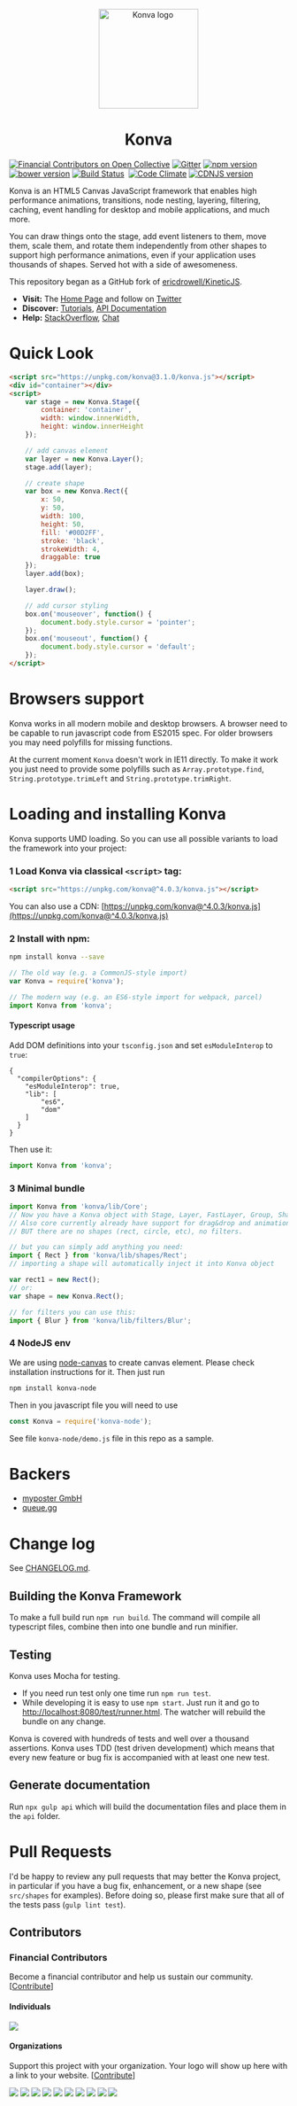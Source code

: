 <p align="center">
  <img src="https://raw.githubusercontent.com/konvajs/konvajs.github.io/master/apple-touch-icon-180x180.png" alt="Konva logo" height="180" />
</p>

<h1 align="center">Konva</h1>

[![Financial Contributors on Open Collective](https://opencollective.com/konva/all/badge.svg?label=financial+contributors)](https://opencollective.com/konva) [![Gitter](https://badges.gitter.im/Join%20Chat.svg)](https://gitter.im/konvajs/konva?utm_source=badge&utm_medium=badge&utm_campaign=pr-badge)
[![npm version](https://badge.fury.io/js/konva.svg)](http://badge.fury.io/js/konva) [![bower version](https://badge.fury.io/bo/konva.svg)](http://badge.fury.io/bo/konva)
[![Build Status](https://travis-ci.org/konvajs/konva.png)](https://travis-ci.org/konvajs/konva)  [![Code Climate](https://codeclimate.com/github/konvajs/konva/badges/gpa.svg)](https://codeclimate.com/github/konvajs/konva) [![CDNJS version](https://img.shields.io/cdnjs/v/konva.svg)](https://cdnjs.com/libraries/konva)

Konva is an HTML5 Canvas JavaScript framework that enables high performance animations, transitions, node nesting, layering, filtering, caching, event handling for desktop and mobile applications, and much more.



You can draw things onto the stage, add event listeners to them, move them, scale them, and rotate them independently from other shapes to support high performance animations, even if your application uses thousands of shapes. Served hot with a side of awesomeness.

This repository began as a GitHub fork of [ericdrowell/KineticJS](https://github.com/ericdrowell/KineticJS).

* **Visit:** The [Home Page](http://konvajs.org/) and follow on [Twitter](https://twitter.com/lavrton)
* **Discover:** [Tutorials](http://konvajs.org/docs), [API Documentation](http://konvajs.org/api)
* **Help:** [StackOverflow](http://stackoverflow.com/questions/tagged/konvajs), [Chat](https://gitter.im/konvajs/konva)

# Quick Look

```html
<script src="https://unpkg.com/konva@3.1.0/konva.js"></script>
<div id="container"></div>
<script>
    var stage = new Konva.Stage({
        container: 'container',
        width: window.innerWidth,
        height: window.innerHeight
    });

    // add canvas element
    var layer = new Konva.Layer();
    stage.add(layer);

    // create shape
    var box = new Konva.Rect({
        x: 50,
        y: 50,
        width: 100,
        height: 50,
        fill: '#00D2FF',
        stroke: 'black',
        strokeWidth: 4,
        draggable: true
    });
    layer.add(box);

    layer.draw();

    // add cursor styling
    box.on('mouseover', function() {
        document.body.style.cursor = 'pointer';
    });
    box.on('mouseout', function() {
        document.body.style.cursor = 'default';
    });
</script>
```

# Browsers support

Konva works in all modern mobile and desktop browsers. A browser need to be capable to run javascript code from ES2015 spec. For older browsers you may need polyfills for missing functions.

At the current moment `Konva` doesn't work in IE11 directly. To make it work you just need to provide some polyfills such as `Array.prototype.find`, `String.prototype.trimLeft` and `String.prototype.trimRight`.

# Loading and installing Konva

Konva supports UMD loading. So you can use all possible variants to load the framework into your project:

### 1 Load Konva via classical `<script>` tag:

```html
<script src="https://unpkg.com/konva@^4.0.3/konva.js"></script>
```

You can also use a CDN: [https://unpkg.com/konva@^4.0.3/konva.js](https://unpkg.com/konva@^4.0.3/konva.js)

### 2 Install with npm:

```bash
npm install konva --save
```

```javascript
// The old way (e.g. a CommonJS-style import)
var Konva = require('konva');

// The modern way (e.g. an ES6-style import for webpack, parcel)
import Konva from 'konva';
```

#### Typescript usage

Add DOM definitions into your `tsconfig.json` and set `esModuleInterop` to `true`:

```
{
  "compilerOptions": {
    "esModuleInterop": true,
    "lib": [
        "es6",
        "dom"
    ]
  }
}
```

Then use it:

```javascript
import Konva from 'konva';
```

### 3 Minimal bundle

```javascript
import Konva from 'konva/lib/Core';
// Now you have a Konva object with Stage, Layer, FastLayer, Group, Shape and some additional utils function.
// Also core currently already have support for drag&drop and animations.
// BUT there are no shapes (rect, circle, etc), no filters.

// but you can simply add anything you need:
import { Rect } from 'konva/lib/shapes/Rect';
// importing a shape will automatically inject it into Konva object

var rect1 = new Rect();
// or:
var shape = new Konva.Rect();

// for filters you can use this:
import { Blur } from 'konva/lib/filters/Blur';
```

### 4 NodeJS env

We are using [node-canvas](https://github.com/Automattic/node-canvas) to create canvas element.
Please check installation instructions for it. Then just run

```bash
npm install konva-node
```

Then in you javascript file you will need to use

```javascript
const Konva = require('konva-node');
```

See file `konva-node/demo.js` file in this repo as a sample.

# Backers

- [myposter GmbH](https://www.myposter.de/)
- [queue.gg](https://queue.gg/)


# Change log

See [CHANGELOG.md](https://github.com/konvajs/konva/blob/master/CHANGELOG.md).

## Building the Konva Framework

To make a full build run `npm run build`. The command will compile all typescript files, combine then into one bundle and run minifier.

## Testing

Konva uses Mocha for testing.

* If you need run test only one time run `npm run test`.
* While developing it is easy to use `npm start`. Just run it and go to [http://localhost:8080/test/runner.html](http://localhost:8080/test/runner.html). The watcher will rebuild the bundle on any change.


Konva is covered with hundreds of tests and well over a thousand assertions.
Konva uses TDD (test driven development) which means that every new feature or bug fix is accompanied with at least one new test.

## Generate documentation

Run `npx gulp api` which will build the documentation files and place them in the `api` folder.

# Pull Requests

I'd be happy to review any pull requests that may better the Konva project,
in particular if you have a bug fix, enhancement, or a new shape (see `src/shapes` for examples). Before doing so, please first make sure that all of the tests pass (`gulp lint test`).

## Contributors


### Financial Contributors

Become a financial contributor and help us sustain our community. [[Contribute](https://opencollective.com/konva/contribute)]

#### Individuals

<a href="https://opencollective.com/konva"><img src="https://opencollective.com/konva/individuals.svg?width=890"></a>

#### Organizations

Support this project with your organization. Your logo will show up here with a link to your website. [[Contribute](https://opencollective.com/konva/contribute)]

<a href="https://opencollective.com/konva/organization/0/website"><img src="https://opencollective.com/konva/organization/0/avatar.svg"></a>
<a href="https://opencollective.com/konva/organization/1/website"><img src="https://opencollective.com/konva/organization/1/avatar.svg"></a>
<a href="https://opencollective.com/konva/organization/2/website"><img src="https://opencollective.com/konva/organization/2/avatar.svg"></a>
<a href="https://opencollective.com/konva/organization/3/website"><img src="https://opencollective.com/konva/organization/3/avatar.svg"></a>
<a href="https://opencollective.com/konva/organization/4/website"><img src="https://opencollective.com/konva/organization/4/avatar.svg"></a>
<a href="https://opencollective.com/konva/organization/5/website"><img src="https://opencollective.com/konva/organization/5/avatar.svg"></a>
<a href="https://opencollective.com/konva/organization/6/website"><img src="https://opencollective.com/konva/organization/6/avatar.svg"></a>
<a href="https://opencollective.com/konva/organization/7/website"><img src="https://opencollective.com/konva/organization/7/avatar.svg"></a>
<a href="https://opencollective.com/konva/organization/8/website"><img src="https://opencollective.com/konva/organization/8/avatar.svg"></a>
<a href="https://opencollective.com/konva/organization/9/website"><img src="https://opencollective.com/konva/organization/9/avatar.svg"></a>
